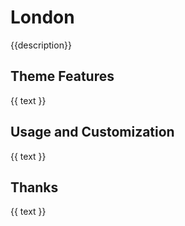 # London
{{description}}


## Theme Features
{{ text }}


## Usage and Customization
{{ text }}


## Thanks
{{ text }}